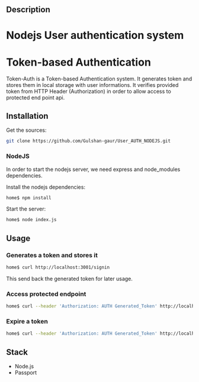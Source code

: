 ## Description
# Nodejs User authentication system
# Token-based Authentication

Token-Auth is a Token-based Authentication system. It generates token and stores them in local storage with user informations. It verifies provided token from HTTP Header (Authorization) in order to allow access to protected end point api.


## Installation

Get the sources:
```bash
git clone https://github.com/Gulshan-gaur/User_AUTH_NODEJS.git
```

### NodeJS

In order to start the nodejs server, we need express and node_modules dependencies.

Install the nodejs dependencies:
```bash
home$ npm install
```

Start the server:
```bash
home$ node index.js
```

## Usage

### Generates a token and stores it
```bash
home$ curl http://localhost:3001/signin
```

This send back the generated token for later usage.

### Access protected endpoint
```bash
home$ curl --header 'Authorization: AUTH Generated_Token' http://localhost:3001/protected
```

### Expire a token
```bash
home$ curl --header 'Authorization: AUTH Generated_Token' http://localhost:3001/expire
```


## Stack

* Node.js
* Passport
